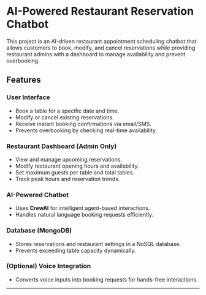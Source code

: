 #  AI-Powered Restaurant Reservation Chatbot

This project is an AI-driven restaurant appointment scheduling chatbot that allows customers to book, modify, and cancel reservations while providing restaurant admins with a dashboard to manage availability and prevent overbooking.

##  Features

### **User Interface**
- Book a table for a specific date and time.
- Modify or cancel existing reservations.
- Receive instant booking confirmations via email/SMS.
- Prevents overbooking by checking real-time availability.

###  **Restaurant Dashboard (Admin Only)**
- View and manage upcoming reservations.
- Modify restaurant opening hours and availability.
- Set maximum guests per table and total tables.
- Track peak hours and reservation trends.

### **AI-Powered Chatbot**
- Uses **CrewAI** for intelligent agent-based interactions.
- Handles natural language booking requests efficiently.

###  **Database (MongoDB)**
- Stores reservations and restaurant settings in a NoSQL database.
- Prevents exceeding table capacity dynamically.

###  **(Optional) Voice Integration**
- Converts voice inputs into booking requests for hands-free interactions.

---
